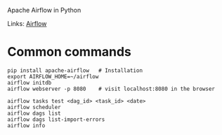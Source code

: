 Apache Airflow in Python

Links: [Airflow](https://airflow.apache.org/docs/apache-airflow/stable/cli-and-env-variables-ref.html)

# Common commands
```
pip install apache-airflow   # Installation
export AIRFLOW_HOME=~/airflow
airflow initdb
airflow webserver -p 8080    # visit localhost:8080 in the browser

airflow tasks test <dag_id> <task_id> <date>
airflow scheduler
airflow dags list
airflow dags list-import-errors
airflow info
```





